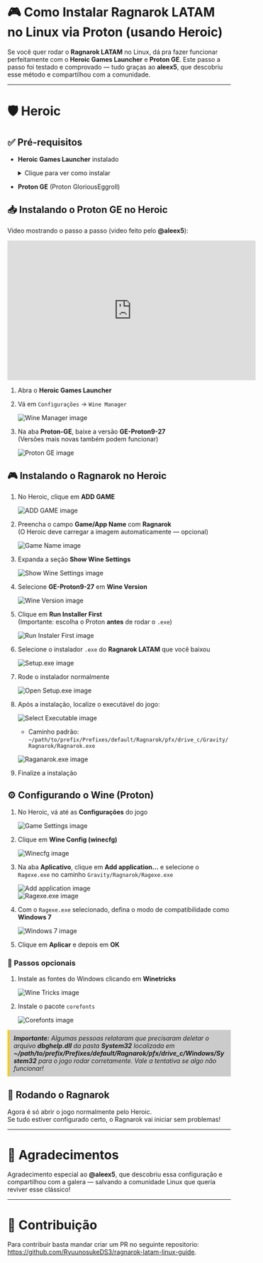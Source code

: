 # 🎮 Como Instalar Ragnarok LATAM no Linux via Proton (usando Heroic)

Se você quer rodar o **Ragnarok LATAM** no Linux, dá pra fazer funcionar perfeitamente com o **Heroic Games Launcher** e **Proton GE**. Este passo a passo foi testado e comprovado — tudo graças ao **aleex5**, que descobriu esse método e compartilhou com a comunidade.

---

# 🛡️ Heroic

## ✅ Pré-requisitos

- **Heroic Games Launcher** instalado  
  <details>
    <summary>Clique para ver como instalar</summary>

    Se você ainda não tiver o Flatpak instalado:

    ```bash
    sudo apt install flatpak
    ```

    Adicione o repositório Flathub:

    ```bash
    flatpak remote-add --if-not-exists flathub https://flathub.org/repo/flathub.flatpakrepo
    ```

    Instale o Heroic:

    ```bash
    flatpak install flathub com.heroicgameslauncher.hgl
    ```

    <div style="background-color:rgba(0, 0, 0, 0.2); border-left: 4px solid #ffcc00; padding: 10px; margin-top: 10px; font-style: italic;">
    A versão Flatpak do Heroic Games Launcher é preferível, pois garante atualizações rápidas, maior controle de permissões e desempenho superior em relação ao APT e Snap, que podem ter versões desatualizadas ou sobrecarga de desempenho. Além disso, por ser a versão "Oficial" do app, é recomendada pelos próprios desenvolvedores.
    </div>
  </details>

- **Proton GE** (Proton GloriousEggroll)

## 📥 Instalando o Proton GE no Heroic

Video mostrando o passo a passo (video feito pelo **@aleex5**):

<iframe width="560" height="315" src="https://www.youtube.com/embed/us_t-bfkXUo" 
frameborder="0" allowfullscreen></iframe>

1. Abra o **Heroic Games Launcher**  
2. Vá em `Configurações` → `Wine Manager`

   ![Wine Manager image](assets/images/wine-manager.png)

3. Na aba **Proton-GE**, baixe a versão **GE-Proton9-27**  
   (Versões mais novas também podem funcionar)

   ![Proton GE image](assets/images/proton-ge.png)

## 🎮 Instalando o Ragnarok no Heroic

1. No Heroic, clique em **ADD GAME**

   ![ADD GAME image](assets/images/add-game.png)

2. Preencha o campo **Game/App Name** com **Ragnarok**  
   (O Heroic deve carregar a imagem automaticamente — opcional)

   ![Game Name image](assets/images/game-name.png)

3. Expanda a seção **Show Wine Settings**

   ![Show Wine Settings image](assets/images/show-wine-settings.png)

4. Selecione **GE-Proton9-27** em **Wine Version**

   ![Wine Version image](assets/images/wine-version.png)

5. Clique em **Run Installer First**  
   (Importante: escolha o Proton **antes** de rodar o `.exe`)

   ![Run Instaler First image](assets/images/run-installer-first.png)

6. Selecione o instalador `.exe` do **Ragnarok LATAM** que você baixou

   ![Setup.exe image](assets/images/setup-exe.png)

7. Rode o instalador normalmente

   ![Open Setup.exe image](assets/images/open-setup.png)

8. Após a instalação, localize o executável do jogo:

   ![Select Executable image](assets/images/select-executable.png)

   - Caminho padrão:  
     `~/path/to/prefix/Prefixes/default/Ragnarok/pfx/drive_c/Gravity/Ragnarok/Ragnarok.exe`

   ![Raganarok.exe image](assets/images/ragnarok-exe.png)

9. Finalize a instalação

## ⚙️ Configurando o Wine (Proton)

1. No Heroic, vá até as **Configurações** do jogo

   ![Game Settings image](assets/images/game-settings.png)

2. Clique em **Wine Config (winecfg)**

   ![Winecfg image](assets/images/winecfg.png)

3. Na aba **Aplicativo**, clique em **Add application...** e selecione o `Ragexe.exe` no caminho `Gravity/Ragnarok/Ragexe.exe`

   ![Add application image](assets/images/add-application.png)  
   ![Ragexe.exe image](assets/images/rag-exe.png)

4. Com o `Ragexe.exe` selecionado, defina o modo de compatibilidade como **Windows 7**

   ![Windows 7 image](assets/images/win-7.png)

5. Clique em **Aplicar** e depois em **OK**

### 📝 Passos opcionais

1. Instale as fontes do Windows clicando em **Winetricks**

   ![Wine Tricks image](assets/images/wine-tricks.png)

2. Instale o pacote `corefonts`

   ![Corefonts image](assets/images/corefonts.png)

<div style="background-color:rgba(0, 0, 0, 0.2); border-left: 4px solid #ffcc00; padding: 10px; margin-top: 10px; font-style: italic;">
  <b>Importante:</b>  
  Algumas pessoas relataram que precisaram deletar o arquivo <b>dbghelp.dll</b> da pasta <b>System32</b> localizada em <b>~/path/to/prefix/Prefixes/default/Ragnarok/pfx/drive_c/Windows/System32</b> para o jogo rodar corretamente. Vale a tentativa se algo não funcionar!
</div>

## 🚀 Rodando o Ragnarok

Agora é só abrir o jogo normalmente pelo Heroic.  
Se tudo estiver configurado certo, o Ragnarok vai iniciar sem problemas!

---

# 🙌 Agradecimentos

Agradecimento especial ao **@aleex5**, que descobriu essa configuração e compartilhou com a galera — salvando a comunidade Linux que queria reviver esse clássico!

---

# 🤝 Contribuição

Para contribuir basta mandar criar um PR no seguinte repositorio: https://github.com/RyuunosukeDS3/ragnarok-latam-linux-guide.
